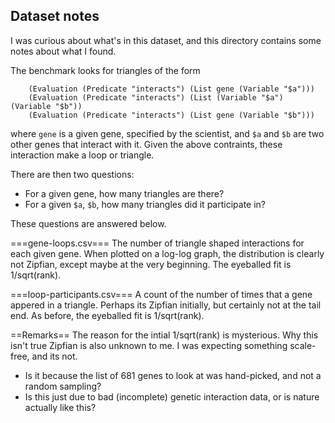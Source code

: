 
Dataset notes
-------------
I was curious about what's in this dataset, and this directory
contains some notes about what I found.

The benchmark looks for triangles of the form
```
	(Evaluation (Predicate "interacts") (List gene (Variable "$a")))
	(Evaluation (Predicate "interacts") (List (Variable "$a") (Variable "$b"))
	(Evaluation (Predicate "interacts") (List gene (Variable "$b")))
```
where `gene` is a given gene, specified by the scientist, and `$a` and
`$b` are two other genes that interact with it.  Given the above
contraints, these interaction make a loop or triangle.

There are then two questions:
* For a given gene, how many triangles are there?
* For a given `$a`, `$b`, how many triangles did it participate in?

These questions are answered below.

===gene-loops.csv===
The number of triangle shaped interactions for each given gene.
When plotted on a log-log graph, the distribution is clearly not
Zipfian, except maybe at the very beginning. The eyeballed fit
is 1/sqrt(rank).

===loop-participants.csv===
A count of the number of times that a gene appered in a triangle.
Perhaps its Zipfian initially, but certainly not at the tail end.
As before, the eyeballed fit is 1/sqrt(rank).

==Remarks==
The reason for the intial 1/sqrt(rank) is mysterious. Why this
isn't true Zipfian is also unknown to me.  I was expecting something
scale-free, and its not.
* Is it because the list of 681 genes to look at was hand-picked,
  and not a random sampling?
* Is this just due to bad (incomplete) genetic interaction data,
  or is nature actually like this?
